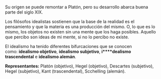 Su origen se puede remontar a Platón, pero su desarrollo abarca buena parte del siglo XIX.

Los filósofos idealistas sostienen que la base de la realidad es el pensamiento y que la materia es una producción del mismo. O, lo que es lo mismo, los objetos no existen sin una mente que los haga posibles. Aquello que percibo son ideas de mi mente, si no lo percibo no existe.

El idealismo ha tenido diferentes bifurcaciones que se conocen como: **idealismo objetivo**, **idealismo subjetivo**, **i****dealismo trascendental** e **idealismo alemán**.

**Representantes:** Platón (objetivo), Hegel (objetivo), Descartes (subjetivo), Hegel (subjetivo), Kant (trascendental), Scchelling (alemán).